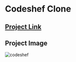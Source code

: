 # Codeshef Clone
## [Project Link](https://graceful-jalebi-e36828.netlify.app)
## Project Image
![codeshef](https://user-images.githubusercontent.com/113298266/224358473-080dbb27-04ae-41f3-8722-a8ed005e457f.png)
